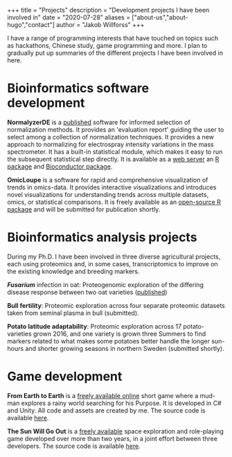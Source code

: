 +++
title = "Projects"
description = "Development projects I have been involved in"
date = "2020-07-28"
aliases = ["about-us","about-hugo","contact"]
author = "Jakob Willforss"
+++

I have a range of programming interests that have touched on topics such as hackathons, Chinese study, game programming and more. I plan to gradually put up summaries of the different projects I have been involved in here.

# Bioinformatics software development

**NormalyzerDE** is a [published](https://pubs.acs.org/doi/10.1021/acs.jproteome.8b00523) software for informed selection of normalization methods. It provides an 'evaluation report' guiding the user to select among a collection of normalization techniques. It provides a new approach to normalizing for electrospray intensity variations in the mass spectrometer. It has a built-in statistical module, which makes it easy to run the subsequent statistical step directly. It is available as a [web server](http://quantitativeproteomics.org/normalyzerde) an [R package](https://github.com/ComputationalProteomics/NormalyzerDE) and [Bioconductor package](https://bioconductor.org/packages/release/bioc/html/NormalyzerDE.html).

**OmicLoupe** is a software for rapid and comprehensive visualization of trends in omics-data. It provides interactive visualizations and introduces novel visualizations for understanding trends across multiple datasets, omics, or statistical comparisons. It is freely available as an [open-source R package](https://github.com/ComputationalProteomics/OmicLoupe) and will be submitted for publication shortly.

# Bioinformatics analysis projects

During my Ph.D. I have been involved in three diverse agricultural projects, each using proteomics and, in some cases, transcriptomics to improve on the existing knowledge and breeding markers.

***Fusarium*** infection in oat: Proteogenomic exploration of the differing disease response between two oat varieties ([published](https://pubmed.ncbi.nlm.nih.gov/32061841/))

**Bull fertility**: Proteomic exploration across four separate proteomic datasets taken from seminal plasma in bull (submitted).

**Potato latitude adaptability**: Proteomic exploration across 17 potato-varieties grown 2016, and one variety is grown three Summers to find markers related to what makes some potatoes better handle the longer sun-hours and shorter growing seasons in northern Sweden (submitted shortly).

# Game development

**From Earth to Earth** is a [freely available online](https://jakob37.itch.io/from-earth-to-earth-beta) short game where a mud-man explores a rainy world searching for his Purpose. It is developed in C# and Unity. All code and assets are created by me. The source code is available [here](https://github.com/Jakob37/FromEarthToEarth).

**The Sun Will Go Out** is a [freely available](http://www.linkpact.com/games/tswgo/index.html) space exploration and role-playing game developed over more than two years, in a joint effort between three developers. The source code is available [here](https://github.com/LinkPact/The-Sun-Will-Go-Out).


